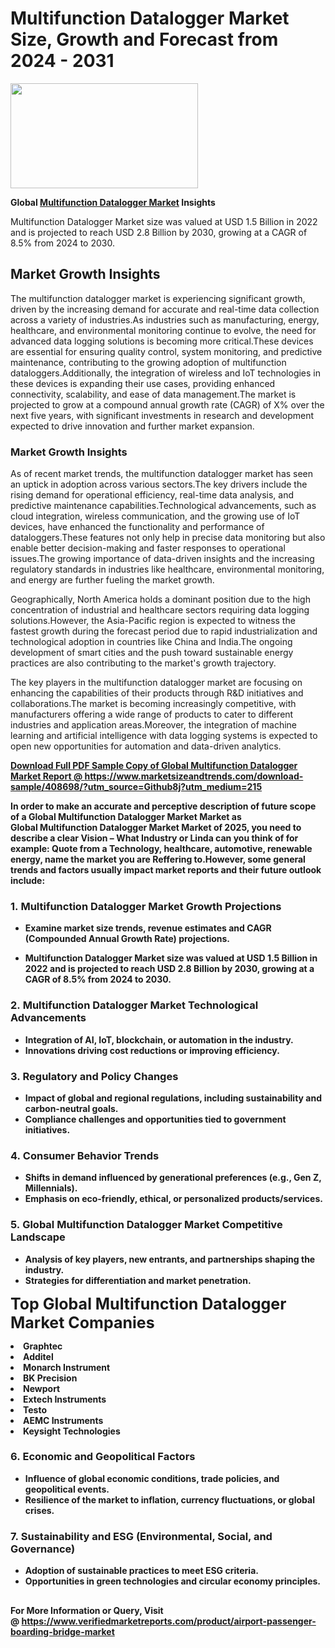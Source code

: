 <H1>Multifunction Datalogger Market Size, Growth and Forecast from 2024 - 2031</H1><img class="aligncenter size-medium wp-image-584254" src="https://thirdeyenews.in/wp-content/uploads/2024/09/Global-Market-Research-300x168.jpeg" alt="" width="300" height="168" /><p><strong>Global&nbsp;<a href="https://www.marketsizeandtrends.com/download-sample/408698/?utm_source=Github8j?utm_medium=215">Multifunction Datalogger Market</a> Insights</strong></p><p>Multifunction Datalogger Market size was valued at USD 1.5 Billion in 2022 and is projected to reach USD 2.8 Billion by 2030, growing at a CAGR of 8.5% from 2024 to 2030.</p><p><h2>Market Growth Insights</h2> <p>The multifunction datalogger market is experiencing significant growth, driven by the increasing demand for accurate and real-time data collection across a variety of industries.As industries such as manufacturing, energy, healthcare, and environmental monitoring continue to evolve, the need for advanced data logging solutions is becoming more critical.These devices are essential for ensuring quality control, system monitoring, and predictive maintenance, contributing to the growing adoption of multifunction dataloggers.Additionally, the integration of wireless and IoT technologies in these devices is expanding their use cases, providing enhanced connectivity, scalability, and ease of data management.The market is projected to grow at a compound annual growth rate (CAGR) of X% over the next five years, with significant investments in research and development expected to drive innovation and further market expansion.</p> <p><strong><a href="#"></a></strong></p> <h3>Market Growth Insights</h3> <p>As of recent market trends, the multifunction datalogger market has seen an uptick in adoption across various sectors.The key drivers include the rising demand for operational efficiency, real-time data analysis, and predictive maintenance capabilities.Technological advancements, such as cloud integration, wireless communication, and the growing use of IoT devices, have enhanced the functionality and performance of dataloggers.These features not only help in precise data monitoring but also enable better decision-making and faster responses to operational issues.The growing importance of data-driven insights and the increasing regulatory standards in industries like healthcare, environmental monitoring, and energy are further fueling the market growth.</p> <p>Geographically, North America holds a dominant position due to the high concentration of industrial and healthcare sectors requiring data logging solutions.However, the Asia-Pacific region is expected to witness the fastest growth during the forecast period due to rapid industrialization and technological adoption in countries like China and India.The ongoing development of smart cities and the push toward sustainable energy practices are also contributing to the market's growth trajectory.</p> <p>The key players in the multifunction datalogger market are focusing on enhancing the capabilities of their products through R&D initiatives and collaborations.The market is becoming increasingly competitive, with manufacturers offering a wide range of products to cater to different industries and application areas.Moreover, the integration of machine learning and artificial intelligence with data logging systems is expected to open new opportunities for automation and data-driven analytics.</p> <p><strong><a href="#"></p><p><span class=""><strong>Download Full PDF Sample Copy of Global Multifunction Datalogger Market Report</strong> @ <a href="https://www.marketsizeandtrends.com/download-sample/408698/?utm_source=Github8j?utm_medium=215" target="_blank">https://www.marketsizeandtrends.com/download-sample/408698/?utm_source=Github8j?utm_medium=215</a></span></p><p>In order to make an accurate and perceptive description of future scope of a Global&nbsp;Multifunction Datalogger Market Market as Global&nbsp;Multifunction Datalogger Market Market of 2025, you need to describe a clear Vision &ndash; What Industry or Linda can you think of for example: Quote from a Technology, healthcare, automotive, renewable energy, name the market you are Reffering to.However, some general trends and factors usually impact market reports and their future outlook include:</p><h3>1.&nbsp;<strong>Multifunction Datalogger Market Growth Projections</strong></h3><ul><li>Examine market size trends, revenue estimates and CAGR (Compounded Annual Growth Rate) projections.</li><li><p>Multifunction Datalogger Market size was valued at USD 1.5 Billion in 2022 and is projected to reach USD 2.8 Billion by 2030, growing at a CAGR of 8.5% from 2024 to 2030.</p></li></ul><h3>2.&nbsp;<strong>Multifunction Datalogger Market Technological Advancements</strong></h3><ul><li>Integration of AI, IoT, blockchain, or automation in the industry.</li><li>Innovations driving cost reductions or improving efficiency.</li></ul><h3>3.&nbsp;<strong>Regulatory and Policy Changes</strong></h3><ul><li>Impact of global and regional regulations, including sustainability and carbon-neutral goals.</li><li>Compliance challenges and opportunities tied to government initiatives.</li></ul><h3>4.&nbsp;<strong>Consumer Behavior Trends</strong></h3><ul><li>Shifts in demand influenced by generational preferences (e.g., Gen Z, Millennials).</li><li>Emphasis on eco-friendly, ethical, or personalized products/services.</li></ul><h3>5.&nbsp;<strong>Global Multifunction Datalogger Market Competitive Landscape</strong></h3><ul><li>Analysis of key players, new entrants, and partnerships shaping the industry.</li><li>Strategies for differentiation and market penetration.</li></ul><p data-pm-slice="1 1 []"><span style="color: inherit; font-family: inherit; font-size: 25px;">Top Global Multifunction Datalogger Market Companies</span></p><div class="" data-test-id=""><p><li>Graphtec</li><li> Additel</li><li> Monarch Instrument</li><li> BK Precision</li><li> Newport</li><li> Extech Instruments</li><li> Testo</li><li> AEMC Instruments</li><li> Keysight Technologies</li></p></div><h3>6.&nbsp;<strong>Economic and Geopolitical Factors</strong></h3><ul><li>Influence of global economic conditions, trade policies, and geopolitical events.</li><li>Resilience of the market to inflation, currency fluctuations, or global crises.</li></ul><h3>7.&nbsp;<strong>Sustainability and ESG (Environmental, Social, and Governance)</strong></h3><ul><li>Adoption of sustainable practices to meet ESG criteria.</li><li>Opportunities in green technologies and circular economy principles.</li></ul><h2><strong style="font-size: 14px;">For More Information or Query, Visit @&nbsp;</strong><a style="background-color: #ffffff; font-size: 14px;" href="https://www.marketsizeandtrends.com/report/multifunction-datalogger-market/" target="_blank">https://www.verifiedmarketreports.com/product/airport-passenger-boarding-bridge-market</a></h2>